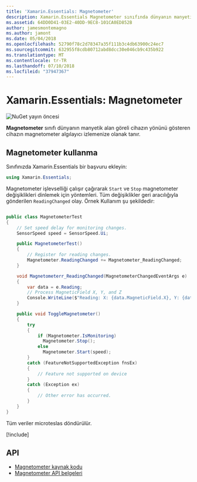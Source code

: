 ```yaml
---
title: 'Xamarin.Essentials: Magnetometer'
description: Xamarin.Essentials Magnetometer sınıfında dünyanın manyetik alan göreli cihazın yönünü belirten cihazın magnetometer algılayıcı izlemenize izin verir.
ms.assetid: 64DD0D41-03E2-40DD-9EC8-101CA0ED852B
author: jamesmontemagno
ms.author: jamont
ms.date: 05/04/2018
ms.openlocfilehash: 52790f78c2d78347a35f111b3c4db63900c24ec7
ms.sourcegitcommit: 632955f8cdb80712abd8dcc30e046cb9c435b922
ms.translationtype: MT
ms.contentlocale: tr-TR
ms.lasthandoff: 07/10/2018
ms.locfileid: "37947367"
---
```

# <a name="xamarinessentials-magnetometer"></a>Xamarin.Essentials: Magnetometer

![NuGet yayın öncesi](~/media/shared/pre-release.png)

**Magnetometer** sınıfı dünyanın manyetik alan göreli cihazın yönünü gösteren cihazın magnetometer algılayıcı izlemenize olanak tanır.

## <a name="using-magnetometer"></a>Magnetometer kullanma

Sınıfınızda Xamarin.Essentials bir başvuru ekleyin:

```csharp
using Xamarin.Essentials;
```

Magnetometer işlevselliği çalışır çağırarak `Start` ve `Stop` magnetometer değişiklikleri dinlemek için yöntemleri. Tüm değişiklikler geri aracılığıyla gönderilen `ReadingChanged` olay. Örnek Kullanım şu şekildedir:

```csharp

public class MagnetometerTest
{
    // Set speed delay for monitoring changes.
    SensorSpeed speed = SensorSpeed.Ui;

    public MagnetometerTest()
    {
        // Register for reading changes.
        Magnetometer.ReadingChanged += Magnetometer_ReadingChanged;
    }

    void Magnetometerr_ReadingChanged(MagnetometerChangedEventArgs e)
    {
        var data = e.Reading;
        // Process MagneticField X, Y, and Z
        Console.WriteLine($"Reading: X: {data.MagneticField.X}, Y: {data.MagneticField.Y}, Z: {data.MagneticField.Z}");
    }

    public void ToggleMagnetometer()
    {
        try
        {
            if (Magnetometer.IsMonitoring)
              Magnetometer.Stop();
            else
              Magnetometer.Start(speed);
        }
        catch (FeatureNotSupportedException fnsEx)
        {
            // Feature not supported on device
        }
        catch (Exception ex)
        {
            // Other error has occurred.
        }
    }
}
```

Tüm veriler microteslas döndürülür.

[!include[](~/essentials/includes/sensor-speed.md)]

## <a name="api"></a>API

- [Magnetometer kaynak kodu](https://github.com/xamarin/Essentials/tree/master/Xamarin.Essentials/Magnetometer)
- [Magnetometer API belgeleri](xref:Xamarin.Essentials.Magnetometer)
